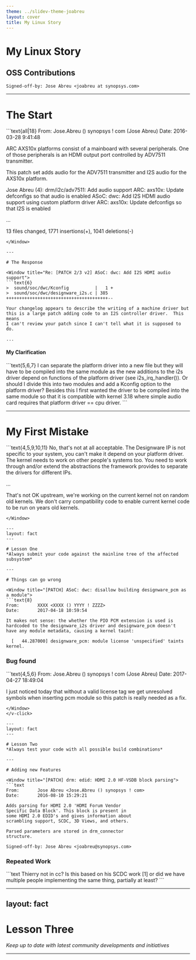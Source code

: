 ```yaml
---
theme: ../slidev-theme-joabreu
layout: cover
title: My Linux Story
---
```


# My Linux Story

## OSS Contributions

`Signed-off-by: Jose Abreu <joabreu at synopsys.com>`

---

# The Start

<Window title="[PATCH 0/3 v2] Add I2S/ADV7511 audio support for ARC AXS10x boards">
```text{all|18}
From:       Jose.Abreu () synopsys ! com (Jose Abreu)
Date:       2016-03-28 9:41:48

ARC AXS10x platforms consist of a mainboard with several peripherals.
One of those peripherals is an HDMI output port controlled by ADV7511 transmitter.

This patch set adds audio for the ADV7511 transmitter and I2S audio for the
AXS10x platform.

Jose Abreu (4):
  drm/i2c/adv7511: Add audio support
  ARC: axs10x: Update defconfigs so that audio is enabled
  ASoC: dwc: Add I2S HDMI audio support using custom platform driver
  ARC: axs10x: Update defconfigs so that I2S is enabled

...

13 files changed, 1771 insertions(+), 1041 deletions(-)
```
</Window>

---

# The Response

<Window title="Re: [PATCH 2/3 v2] ASoC: dwc: Add I2S HDMI audio support">
```text{6}
>  sound/soc/dwc/Kconfig          |   1 +
>  sound/soc/dwc/designware_i2s.c | 385 +++++++++++++++++++++++++++++++++++++++--

Your changelog appears to describe the writing of a machine driver but
this is a large patch adding code to an I2S controller driver.  This means
I can't review your patch since I can't tell what it is supposed to do.

...
```
</Window>

#### My Clarification

<Window title="Re: [PATCH 2/3 v2] ASoC: dwc: Add I2S HDMI audio support">
```text{5,6,7}
I can separate the platform driver into a new file but they will have to be
compiled into the same module as the new additions to the i2s driver depend on
functions of the platform driver (see i2s_irq_handler()). Or should I divide
this into two modules and add a Kconfig option to the platform driver?
Besides this I first wanted the driver to be compiled into the same module so
that it is compatible with kernel 3.18 where simple audio card requires that
platform driver == cpu driver.
```
</Window>

---

# My First Mistake

<Window title="Re: [PATCH 2/3 v2] ASoC: dwc: Add I2S HDMI audio support">
```text{4,5,9,10,11}
No, that's not at all acceptable. The Designware IP is not specific to
your system, you can't make it depend on your platform driver. The kernel
needs to work on other people's systems too.
You need to work through and/or extend the abstractions the framework
provides to separate the drivers for different IPs.

...

That's not OK upstream, we're working on the current kernel not on
random old kernels.  We don't carry compatibility code to enable current
kernel code to be run on years old kernels.
```
</Window>

---
layout: fact
---

# Lesson One
*Always submit your code against the mainline tree of the affected subsystem*

---

# Things can go wrong

<Window title="[PATCH] ASoC: dwc: disallow building designware_pcm as a module">
```text{8}
From:       XXXX <XXXX () YYYY ! ZZZZ>
Date:       2017-04-18 10:59:54

It makes not sense: the whether the PIO PCM extension is used is
hardcoded to the designware_i2s driver and designware_pcm doesn't
have any module metadata, causing a kernel taint:

  [   44.287000] designware_pcm: module license 'unspecified' taints kernel.
```
</Window>

<v-click>

### Bug found

<Window title="Re: [PATCH] ASoC: dwc: disallow building designware_pcm as a module">
```text{4,5,6}
From:       Jose.Abreu () synopsys ! com (Jose Abreu)
Date:       2017-04-27 18:49:04

I just noticed today that without a valid license tag we
get unresolved symbols when inserting pcm module so this patch is
really needed as a fix.
```
</Window>
</v-click>

---
layout: fact
---

# Lesson Two
*Always test your code with all possible build combinations*

---

# Adding new Features

<Window title="[PATCH] drm: edid: HDMI 2.0 HF-VSDB block parsing">
```text
From:       Jose Abreu <Jose.Abreu () synopsys ! com>
Date:       2016-08-10 15:29:21

Adds parsing for HDMI 2.0 'HDMI Forum Vendor
Specific Data Block'. This block is present in
some HDMI 2.0 EDID's and gives information about
scrambling support, SCDC, 3D Views, and others.

Parsed parameters are stored in drm_connector
structure.

Signed-off-by: Jose Abreu <joabreu@synopsys.com>
```
</Window>

<v-click>

### Repeated Work

<Window title="Re: [PATCH] drm: edid: HDMI 2.0 HF-VSDB block parsing">
```text
Thierry not in cc? Is this based on his SCDC work [1] or did we have
multiple people implementing the same thing, partially at least?
```
</Window>
</v-click>

---
layout: fact
---

# Lesson Three
*Keep up to date with latest community developments and initiatives*

---
